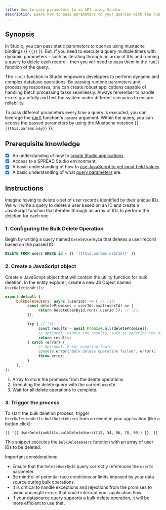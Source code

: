 ```yaml
---
title: How to pass parameters to an API using Studio
description: Learn how to pass parameters to your queries with the run() framework function of Studio.
---
```


<!--
README

For guidance on how to write documenation, see https://dev.stage.spread.ai/docs/contributor/guide.html. Contact Documentation when this document is ready for review.
-->

## Synopsis

In Studio, you can pass static parameters to queries using mustache bindings {{ `{{}}` }}. But, if you need to execute a query multiple times with dynamic parameters - such as iterating through an array of IDs and running a query to delete each record - then you will need to pass them in the `run()` function of the query.

The `run()` function in Studio empowers developers to perform dynamic and complex database operations. By passing runtime parameters and processing responses, one can create robust applications capable of handling batch processing tasks seamlessly. Always remember to handle errors gracefully and test the system under different scenarios to ensure reliability.

To pass different parameters every time a query is executed, you can leverage the [run()](../reference/framework/query-object.md#queryrun) function's `params` argument. Within the query, you can access the passed parameters by using the Mustache notation {{ `{{this.params.key}}` }}.

## Prerequisite knowledge

- [x] An understanding of how to [create Studio applications](../creating-studio-applications.md).
- [x] Access to a SPREAD Studio environment.
- [x] A basic understanding of how to [use JavaScript to get input field values](https://simpledev.io/lesson/get-input-value-js/).
- [x] A basic understanding of what [query parameters](https://en.wikipedia.org/wiki/Query_string) are.

## Instructions

Imagine having to delete a set of user records identified by their unique IDs. We will write a query to delete a user based on an ID and create a JavaScript function that iterates through an array of IDs to perform the deletion for each one.

### 1. Configuring the Bulk Delete Operation

Begin by writing a query named `DeleteUserById` that deletes a user record based on the passed ID:

```sql
DELETE FROM users WHERE id = {{ '{{this.params.userId}}' }}
```


### 2. Create a JavaScript object
Create a JavaScript object that will contain the utility function for bulk deletion. In the entity explorer, create a new JS Object named `UserDeletionUtils`:

```javascript
export default {
     bulkDeleteUsers: async (userIds) => { // (1)!
          const deletePromises = userIds.map((userId) => {
               return DeleteUserById.run({ userId }); // (2)!
          });

          try { // (3)!
               const results = await Promise.all(deletePromises);
               // Optional: Handle the results, such as updating the UI or notifying success
               return results;
          } catch (error) {
               // Optional: Error handling logic
               console.error("Bulk delete operation failed", error);
               throw error;
          }
     },
};
```

1. Array to store the promises from the delete operations.
2. Executing the delete query with the current `userId`.
3. Wait for all delete operations to complete.

### 3. Trigger the process
To start the bulk deletion process, trigger `UserDeletionUtils.bulkDeleteUsers` from an event in your application (like a button click):

   ```
   {{ '{{ UserDeletionUtils.bulkDeleteUsers([12, 34, 56, 78, 90]) }}' }}
   ```

   This snippet executes the `bulkDeleteUsers` function with an array of user IDs to be deleted.

Important considerations:

- Ensure that the `DeleteUserById` query correctly references the `userId` parameter.
- Be mindful of potential race conditions or limits imposed by your data source during bulk operations.
- It is critical to handle exceptions and rejections from the promises to avoid uncaught errors that could interrupt your application flow.
- If your datasource query supports a bulk delete operation, it will be more efficient to use that.
